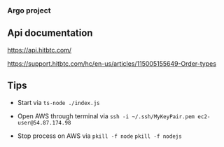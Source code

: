 ### Argo project

## Api documentation

https://api.hitbtc.com/

https://support.hitbtc.com/hc/en-us/articles/115005155649-Order-types

## Tips

- Start via
`ts-node ./index.js`

- Open AWS through terminal via
`ssh -i ~/.ssh/MyKeyPair.pem ec2-user@54.87.174.98`

- Stop process on AWS via
`pkill -f node`
`pkill -f nodejs`
